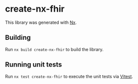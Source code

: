 # create-nx-fhir

This library was generated with [Nx](https://nx.dev).

## Building

Run `nx build create-nx-fhir` to build the library.

## Running unit tests

Run `nx test create-nx-fhir` to execute the unit tests via [Vitest](https://vitest.dev/).
